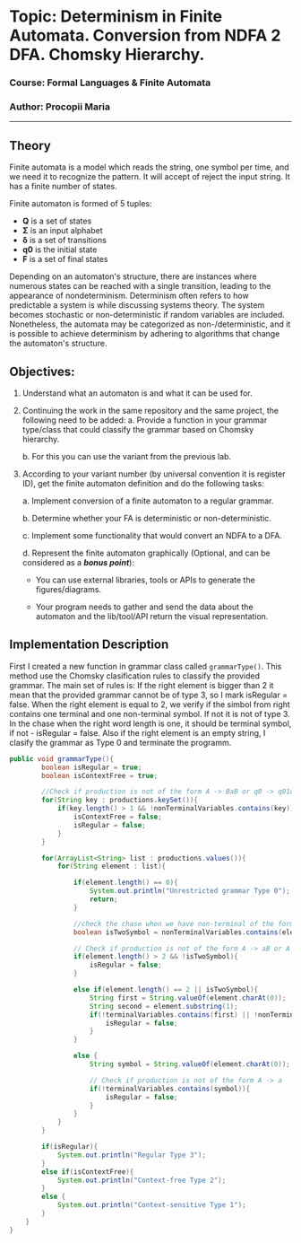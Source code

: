 # Topic: Determinism in Finite Automata. Conversion from NDFA 2 DFA. Chomsky Hierarchy.

### Course: Formal Languages & Finite Automata
### Author: Procopii Maria

----

## Theory

Finite automata is a model which reads the string, one symbol per time, and we need it to recognize the pattern.
It will accept of reject the input string.
It has a finite number of states.

Finite automaton is formed of 5 tuples:
* **Q** is a set of states
* **Σ** is an input alphabet
* **δ** is a set of transitions 
* **q0** is the initial state
* **F** is a set of final states 

Depending on an automaton's structure, there are instances where numerous states can be reached with a single transition, leading to the appearance of nondeterminism. Determinism often refers to how predictable a system is while discussing systems theory. The system becomes stochastic or non-deterministic if random variables are included. Nonetheless, the automata may be categorized as non-/deterministic, and it is possible to achieve determinism by adhering to algorithms that change the automaton's structure.

## Objectives:
1. Understand what an automaton is and what it can be used for.

2. Continuing the work in the same repository and the same project, the following need to be added:
    a. Provide a function in your grammar type/class that could classify the grammar based on Chomsky hierarchy.

    b. For this you can use the variant from the previous lab.

3. According to your variant number (by universal convention it is register ID), get the finite automaton definition and do the following tasks:

    a. Implement conversion of a finite automaton to a regular grammar.

    b. Determine whether your FA is deterministic or non-deterministic.

    c. Implement some functionality that would convert an NDFA to a DFA.
    
    d. Represent the finite automaton graphically (Optional, and can be considered as a __*bonus point*__):
      
    - You can use external libraries, tools or APIs to generate the figures/diagrams.
        
    - Your program needs to gather and send the data about the automaton and the lib/tool/API return the visual representation.

## Implementation Description
First I created a new function in grammar class called `grammarType()`. This method use the Chomsky clasification rules to classify the provided grammar. The main set of rules is:
If the right element is bigger than 2 it mean that the provided grammar cannot be of type 3, so I mark isRegular = false. When the right element is equal to 2, we verify if the simbol from right contains one terminal and one non-terminal symbol. If not it is not of type 3. In the chase when the right word length is one, it should be terminal symbol, if not - isRegular = false. Also if the right element is an empty string, I clasify the grammar as Type 0 and terminate the programm.

```java
public void grammarType(){
        boolean isRegular = true;
        boolean isContextFree = true;

        //Check if production is not of the form A -> BaB or q0 -> q01q0
        for(String key : productions.keySet()){
            if(key.length() > 1 && !nonTerminalVariables.contains(key)){
                isContextFree = false;
                isRegular = false;
            }
        }

        for(ArrayList<String> list : productions.values()){
            for(String element : list){

                if(element.length() == 0){
                    System.out.println("Unrestricted grammar Type 0");
                    return;
                }

                //check the chase when we have non-terminal of the form q1, q0 -> aq1
                boolean isTwoSymbol = nonTerminalVariables.contains(element.substring(1));

                // Check if production is not of the form A -> aB or A -> a
                if(element.length() > 2 && !isTwoSymbol){
                    isRegular = false;
                }

                else if(element.length() == 2 || isTwoSymbol){
                    String first = String.valueOf(element.charAt(0));
                    String second = element.substring(1);
                    if(!terminalVariables.contains(first) || !nonTerminalVariables.contains(second)){
                        isRegular = false;
                    }
                }

                else {
                    String symbol = String.valueOf(element.charAt(0));

                    // Check if production is not of the form A -> a
                    if(!terminalVariables.contains(symbol)){
                        isRegular = false;
                    }
                }
            }
        }

        if(isRegular){
            System.out.println("Regular Type 3");
        }
        else if(isContextFree){
            System.out.println("Context-free Type 2");
        }
        else {
            System.out.println("Context-sensitive Type 1");
        }
    }
}

```
